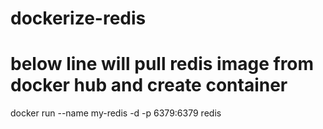 # dockerize-redis

# below line will pull redis image from docker hub and create container
docker run --name my-redis -d -p 6379:6379 redis


